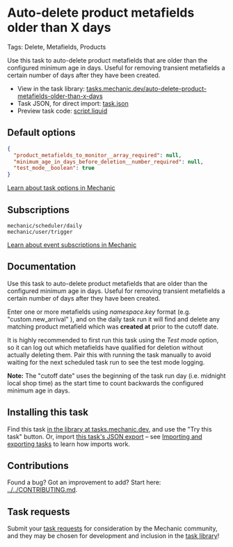 # Auto-delete product metafields older than X days

Tags: Delete, Metafields, Products

Use this task to auto-delete product metafields that are older than the configured minimum age in days. Useful for removing transient metafields a certain number of days after they have been created.

* View in the task library: [tasks.mechanic.dev/auto-delete-product-metafields-older-than-x-days](https://tasks.mechanic.dev/auto-delete-product-metafields-older-than-x-days)
* Task JSON, for direct import: [task.json](../../tasks/auto-delete-product-metafields-older-than-x-days.json)
* Preview task code: [script.liquid](./script.liquid)

## Default options

```json
{
  "product_metafields_to_monitor__array_required": null,
  "minimum_age_in_days_before_deletion__number_required": null,
  "test_mode__boolean": true
}
```

[Learn about task options in Mechanic](https://learn.mechanic.dev/core/tasks/options)

## Subscriptions

```liquid
mechanic/scheduler/daily
mechanic/user/trigger
```

[Learn about event subscriptions in Mechanic](https://learn.mechanic.dev/core/tasks/subscriptions)

## Documentation

Use this task to auto-delete product metafields that are older than the configured minimum age in days. Useful for removing transient metafields a certain number of days after they have been created.

Enter one or more metafields using *namespace.key* format (e.g. "custom.new_arrival" ), and on the daily task run it will find and delete any matching product metafield which was **created at** prior to the cutoff date.

It is highly recommended to first run this task using the *Test mode* option, so it can log out which metafields have qualified for deletion without actually deleting them. Pair this with running the task manually to avoid waiting for the next scheduled task run to see the test mode logging.

**Note:**
The "cutoff date" uses the beginning of the task run day (i.e. midnight local shop time) as the start time to count backwards the configured minimum age in days.

## Installing this task

Find this task [in the library at tasks.mechanic.dev](https://tasks.mechanic.dev/auto-delete-product-metafields-older-than-x-days), and use the "Try this task" button. Or, import [this task's JSON export](../../tasks/auto-delete-product-metafields-older-than-x-days.json) – see [Importing and exporting tasks](https://learn.mechanic.dev/core/tasks/import-and-export) to learn how imports work.

## Contributions

Found a bug? Got an improvement to add? Start here: [../../CONTRIBUTING.md](../../CONTRIBUTING.md).

## Task requests

Submit your [task requests](https://mechanic.canny.io/task-requests) for consideration by the Mechanic community, and they may be chosen for development and inclusion in the [task library](https://tasks.mechanic.dev/)!
